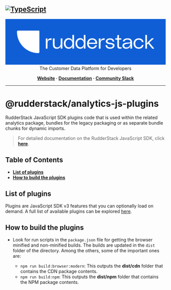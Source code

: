 ## [![TypeScript](https://img.shields.io/badge/%3C%2F%3E-TypeScript-%230074c1.svg)](https://www.typescriptlang.org/)

<p align="center">
  <a href="https://rudderstack.com/">
    <img alt="RudderStack" width="512" src="https://raw.githubusercontent.com/rudderlabs/rudder-sdk-js/develop/assets/rs-logo-full-light.jpg">
  </a>
  <br />
  <caption>The Customer Data Platform for Developers</caption>
</p>
<p align="center">
  <b>
    <a href="https://rudderstack.com">Website</a>
    ·
    <a href="https://rudderstack.com/docs/stream-sources/rudderstack-sdk-integration-guides/rudderstack-javascript-sdk/">Documentation</a>
    ·
    <a href="https://rudderstack.com/join-rudderstack-slack-community">Community Slack</a>
  </b>
</p>

---

# @rudderstack/analytics-js-plugins

RudderStack JavaScript SDK plugins code that is used within the related analytics package, bundles for the legacy packaging or as separate bundle chunks for dynamic imports.

> For detailed documentation on the RudderStack JavaScript SDK, click [**here**](https://www.rudderstack.com/docs/sources/event-streams/sdks/rudderstack-javascript-sdk/).

## Table of Contents

- [**List of plugins**](#list-of-plugins)
- [**How to build the plugins**](#how-to-build-the-plugins)

## List of plugins

Plugins are JavaScript SDK v3 features that you can optionally load on demand. A full list of available plugins can be explored [here](https://www.rudderstack.com/docs/sources/event-streams/sdks/rudderstack-javascript-sdk/load-js-sdk/#plugins).

## How to build the plugins

- Look for run scripts in the `package.json` file for getting the browser minified and non-minified builds. The builds are updated in the `dist` folder of the directory. Among the others, some of the important ones are:

  - `npm run build:browser:modern`: This outputs the **dist/cdn** folder that contains the CDN package contents.
  - `npm run build:npm`: This outputs the **dist/npm** folder that contains the NPM package contents.
